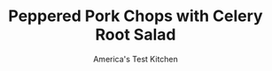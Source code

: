 ---
layout: ../../layouts/MarkdownPostLayout.astro
title: Peppered Pork Chops with Celery Root Salad
author: America's Test Kitchen
pubDate: 2023-03-15
description: "Salty capers and a kick of cayenne in the celery root salad provide a nice contrast to the red pepper ­jelly–glazed pork."
image_url: https://res.cloudinary.com/hksqkdlah/image/upload/ar_1:1,c_fill,dpr_2.0,f_auto,fl_lossy.progressive.strip_profile,g_faces:auto,q_auto:low,w_344/28944_sfs-peppered-pork-chops-with-celery-root-salad-007
tags: ["Main Courses","Vegetables","Pork","Weeknight"]
calories: 3017
protein: 46
carbohydrates: 37
fats: 
fiber: 2
ingredients: ["1/2 cup, mayonnaise","7 tablespoons, cider vinegar","2 tablespoons, capers, rinsed and minced","2 tablespoons, whole-grain mustard",", Salt and pepper","1/8 teaspoon, cayenne pepper","1 , celery root (14 ounces), peeled, quartered, and shredded","4 (10-ounce), bone-in pork rib chops, about 1 inch thick, trimmed","1 tablespoon, vegetable oil","1/2 cup, red pepper jelly"]
serves: 4
time: "30 minutes"
instructions: ["Whisk mayonnaise, 1 tablespoon vinegar, capers, mustard, 1/2 teaspoon salt, 1/2 teaspoon pepper, and cayenne together in large bowl. Add celery root and toss to combine. Pat pork dry with paper towels and season with salt and pepper.","Heat oil in 12-inch nonstick skillet over medium-high heat until just smoking. Place chops in skillet in pinwheel formation; cook until golden brown and meat registers 140 degrees, about 6 minutes per side. Transfer chops to plate and tent with foil. Pour off fat from skillet.","Add jelly and remaining 6 tablespoons vinegar to now-empty skillet. Cook over medium heat until thick and syrupy, about 3 minutes. Season with salt and pepper to taste. Brush glaze over chops and serve with celery root salad."]
nutrition: ["1069 mg Potassium","563 mg Phosphorus","100 mg Calcium","2 mg Iron","80 mg Magnesium","1150 mg Sodium","4 mg Zinc","45 g Fat","14 mg Niacin (B3)","15 g Monounsaturated","16 g Polyunsaturated","1 mg Thiamin (B1)","10 mg Vitamin C","1 µg Vitamin D","157 mg Cholesterol","10 g Saturated","2 g Fiber","13 µg Folate (food)","20 g Sugars","38 µg Vitamin K","270 g Water","37 g Carbs","13 µg Folate equivalent (total)","46 g Protein","1 mg Vitamin E","1 µg Vitamin B12","1 mg Vitamin B6","6 µg Vitamin A","754 kcal Energy","19 g Sugars, added","3017 calories"]
notes: "Use the large holes of a box grater or a food processor fitted with the grating disk to shred the celery root."
---